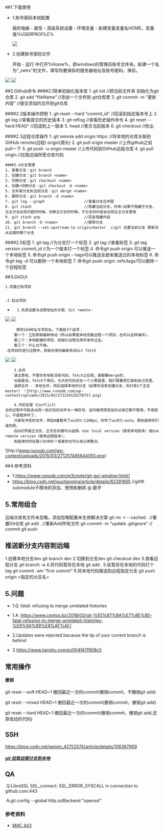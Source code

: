 ﻿##1.下载使用

- 1.账号密码本地配置

   我的电脑 - 属性 - 高级系统设置 - 环境变量 - 新建变量变量名HOME，变量值%USERPROFILE%

  ![](http://www.runoob.com/wp-content/uploads/2015/03/271117384245853.png)

- 2.创建账号密码文件

   开始 - 运行 中打开%Home%，即windows的管理员账号文件夹。新建一个名为"_netrc"的文件，填写你要保存的服务器地址及账号密码，保存。

![](http://www.runoob.com/wp-content/uploads/2015/03/271123307214691.png)
![](http://www.runoob.com/wp-content/uploads/2015/03/271123401437312.png)

##2.Github命令
####2.1简单初始化版本库
	1. git init 						//把当前文件夹 初始化为git仓库
	2. git add “fileName” 				//添加一个文件到 git仓库里
	3. git commit -m “更新内容”			//提交添加的文件到git仓库


####2.2版本操作控制
	1. git reset --hard “commit_id”		//回滚到指定版本号上
	2. git log							//查看提交的历史版本
	3. git reflog						//查看历史操作命令
	4. git reset --hard HEAD^			//回滚到上一版本
	5. head								//表示当前版本
	6. git checkout 					//检出

####2.3远程仓库操作
	1. git remote add origin https: //将本地的仓库关联到GitHub  remote(远程)  origin(源头)
	2. git pull origin master		//上传github之前pull一下
	3. git push -u origin master		//上传代码到GitHub远程仓库
	4. git pull origin               //拉取远端所愿仓库代码

	####2.4分支管理
	1. 查看分支：git branch
	2. 创建分支：git branch <name>
	3. 切换分支：git checkout <name>
	4. 创建+切换分支：git checkout -b <name>
	5. 合并某分支到当前分支：git merge <name>
	6. 删除分支：git branch -d <name>
	7. git log --graph					//查看分支合并图
	8. git stash						//隐藏当前分支，作用:如果不隐藏子分支，当主分支出现问题的时候，切换主分支的时候，子分支的内容会出现在主分支里面
	9. git stash pop					//回复隐藏内容
	10. git branch -D <name>			//删除分支
	11. git branch --set-upstream-to origin/master  //git 设置当前分支 更新流从远端的哪个分支


####2.5标签
	1. git tag <name>					//为分支打一个标签
	2. git tag							//查看标签
	3. git tag version commit_id		//为一个版本打一个标签
	4. 命令git push origin <tagname>可以推送一个本地标签
	5. 命令git push origin --tags可以推送全部未推送过的本地标签
	6. 命令git tag -d <tagname>可以删除一个本地标签
	7. 命令git push origin :refs/tags/<tagname>可以删除一个远程标签

##3.GitGUI

	1.克隆已有项目


	-2.检出项目

-
		1.先来设置与远程地址的关联，Git remote：
![](http://www.runoob.com/wp-content/uploads/2015/03/271242561118002.png)
![](http://www.runoob.com/wp-content/uploads/2015/03/271244220336453.png)

		 填写SSH地址与项目名。下面有3个选项：
		第一个：立刻获取最新改动（所以如果是本地克隆远程一个项目，也可以这样操作）。
		第二个：本地新建的项目，初始化远程仓库并发布过去。
		第三个：什么也不做。
	.在项目的进行过程中，获取仓库的最新改动Git fetch

![](http://www.runoob.com/wp-content/uploads/2015/03/271259025495085.png)
![](http://www.runoob.com/wp-content/uploads/2015/03/271300329558531.png)


		3.合并
		请注意啦，不管你本地有没有代码，fetch之后呢，是都要merge的，
		也就是说，fetch下来后，大大的代码还在一个小黑屋里，我们需要把它装到自己兜里。
		选择合并 - 本地合并，然后选择本地的分支（如果你没有创建分支，则只有1个主支master） !]http://www.runoob.com/wp-content/uploads/2015/03/271254126278757.png)

		4.冲突处理（Conflict）
	合的过程中可能会出现一些红色的文件与一堆叹号，这时候慌慌张张的点啥它都不管用，不用担心，不是程序坏了，
		只是有冲突的文件，例如A童鞋写了width:1180px，你写了width:auto。那到底用你们谁的呢。
		在GUI界面正文区，正文区右键可以选择，Use local version（使用本地版本）或Use remote version（使用远程版本），
		到底用你的还是小伙伴的？或者你也可以自己再整合。

!]htp://www.runoob.com/wp-content/uploads/2015/03/271257485644055.png)



##4.参考资料

-	1.https://www.runoob.com/w3cnote/git-gui-window.html//
-	https://blog.csdn.net/guotianqing/article/details/82391665          //git中submodule子模块的添加、使用和删除 @ 数字



##  5.常用组合

远端仓库有文件未忽略，添加忽略配置未生效解决方案
    git rm -r --cached .                    //重置Git仓库
    git add .                               //重新Add所有文件
    git commit -m “update .gitignore"       // commit
    git push



## 推送新分支内容到远端

1.创建本地分支dev git branch dev
2.切换到分支dev git checkout dev
3.查看远程分支 git branch -a
4.将代码暂存在本地 git add .
5.给暂存在本地的代码打个tag git commit -am "first commit"
6.将本地代码推送到远程指定分支 git push origin <指定的分支名>

##  5.问题

-  1.Q :fatal: refusing to merge unrelated histories





-  1.A :https://www.centos.bz/2018/03/git-%E5%87%BA%E7%8E%B0-fatal-refusing-to-merge-unrelated-histories-%E9%94%99%E8%AF%AF/

-  2.Updates were rejected because the tip of your current branch is behind
-  2.https://www.jianshu.com/p/004f47f908c5





## 常用操作

#### 撤销

git reset --soft HEAD~1 撤回最近一次的commit(撤销commit，不撤销git add)

git reset --mixed HEAD~1 撤回最近一次的commit(撤销commit，撤销git add)

git reset --hard HEAD~1 撤回最近一次的commit(撤销commit，撤销git add,还原改动的代码)

##	SSH

https://blog.csdn.net/weixin_42752574/article/details/106367959



##### [git 拉取远程分支到本地](https://www.cnblogs.com/jiafeimao-dabai/p/9957532.html)



## QA

​	Q:LibreSSL SSL_connect: SSL_ERROR_SYSCALL in connection to github.com:443

​	A:git config --global http.sslBackend "openssl"

### 参考资料
- [MAC 443](https://blog.csdn.net/wufantastic/article/details/91488651)
